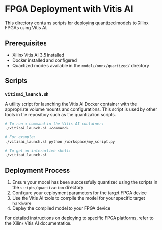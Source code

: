 # FPGA Deployment with Vitis AI

This directory contains scripts for deploying quantized models to Xilinx FPGAs using Vitis AI.

## Prerequisites

- Xilinx Vitis AI 3.5 installed
- Docker installed and configured
- Quantized models available in the `models/onnx/quantized/` directory

## Scripts

### `vitisai_launch.sh`

A utility script for launching the Vitis AI Docker container with the appropriate volume mounts and configurations. This script is used by other tools in the repository such as the quantization scripts.

```bash
# To run a command in the Vitis AI container:
./vitisai_launch.sh <command>

# For example:
./vitisai_launch.sh python /workspace/my_script.py

# To get an interactive shell:
./vitisai_launch.sh
```

## Deployment Process

1. Ensure your model has been successfully quantized using the scripts in the `scripts/quantization` directory
2. Configure your deployment parameters for the target FPGA device
3. Use the Vitis AI tools to compile the model for your specific target hardware
4. Deploy the compiled model to your FPGA device

For detailed instructions on deploying to specific FPGA platforms, refer to the Xilinx Vitis AI documentation.
